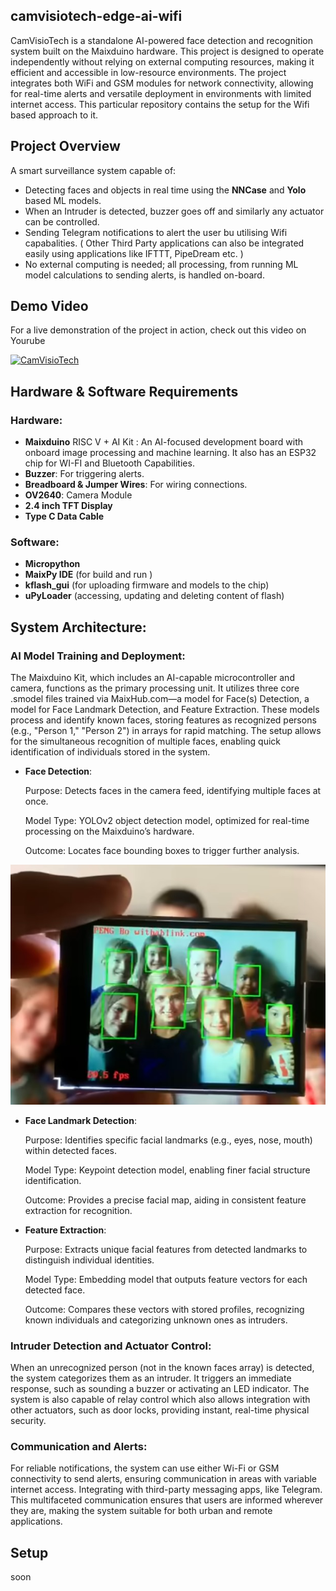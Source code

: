 ## camvisiotech-edge-ai-wifi
CamVisioTech is a standalone AI-powered face detection and recognition system built on the Maixduino hardware. This project is designed to operate independently without relying on external computing resources, making it efficient and accessible in low-resource environments. The project integrates both WiFi and GSM modules for network connectivity, allowing for real-time alerts and versatile deployment in environments with limited internet access. This particular repository contains the setup for the Wifi based approach to it.

## **Project Overview**

A smart surveillance system capable of:
- Detecting faces and objects in real time using the **NNCase** and **Yolo** based ML models.
- When an Intruder is detected, buzzer goes off and similarly any actuator can be controlled.
- Sending Telegram notifications to alert the user bu utilising Wifi capabalities. ( Other Third Party applications can also be integrated easily using applications like IFTTT, PipeDream etc. )
- No external computing is needed; all processing, from running ML model calculations to sending alerts, is handled on-board.
  

## **Demo Video**

For a live demonstration of the project in action, check out this video on Yourube

[![CamVisioTech](https://img.youtube.com/vi/dhHVKKKZovE/0.jpg)](https://www.youtube.com/watch?v=dhHVKKKZovE)



## **Hardware & Software Requirements**

### Hardware:
- **Maixduino** RISC V + AI Kit : An AI-focused development board with onboard image processing and machine learning. It also has an ESP32 chip for WI-FI and Bluetooth Capabilities.
- **Buzzer**: For triggering alerts.
- **Breadboard & Jumper Wires**: For wiring connections.
- **OV2640**: Camera Module
- **2.4 inch TFT Display**
- **Type C Data  Cable**

### Software:
- **Micropython**
- **MaixPy IDE**  (for build and run )
- **kflash_gui**  (for uploading firmware and models to the chip)
- **uPyLoader** (accessing, updating and deleting content of flash)

## System Architecture:

### **AI Model Training and Deployment**: 
  The Maixduino Kit, which includes an AI-capable microcontroller and camera, functions as the primary processing unit. It utilizes three core .smodel files trained via MaixHub.com—a model for Face(s) Detection, a model for Face Landmark Detection, and Feature Extraction. These models process and identify known faces, storing features as recognized persons (e.g., "Person 1," "Person 2") in arrays for rapid matching. The setup allows for the simultaneous recognition of multiple faces, enabling quick identification of individuals stored in the system.
  - **Face Detection**:
    
      Purpose: Detects faces in the camera feed, identifying multiple faces at once.
      
      Model Type: YOLOv2 object detection model, optimized for real-time processing on the Maixduino’s hardware.
      
      Outcome: Locates face bounding boxes to trigger further analysis.
    
<div align="center">
     <img src="images/faces.jpg" alt="Multiple Face Detection" />
</div>

  
  - **Face Landmark Detection**: 
  
      Purpose: Identifies specific facial landmarks (e.g., eyes, nose, mouth) within detected faces.
      
      Model Type: Keypoint detection model, enabling finer facial structure identification.
      
      Outcome: Provides a precise facial map, aiding in consistent feature extraction for recognition.
    
  - **Feature Extraction**: 
  
      Purpose: Extracts unique facial features from detected landmarks to distinguish individual identities.
      
      Model Type: Embedding model that outputs feature vectors for each detected face.
      
      Outcome: Compares these vectors with stored profiles, recognizing known individuals and categorizing unknown ones as intruders.
    
### **Intruder Detection and Actuator Control**: 
  When an unrecognized person (not in the known faces array) is detected, the system categorizes them as an intruder. It triggers an immediate response, such as sounding a buzzer or activating an LED indicator. The system is also capable of relay control which also allows integration with other actuators, such as door locks, providing instant, real-time physical security.

### **Communication and Alerts**: 
  For reliable notifications, the system can use either Wi-Fi or GSM connectivity to send alerts, ensuring communication in areas with variable internet access. Integrating with third-party messaging apps, like Telegram. This multifaceted communication ensures that users are informed wherever they are, making the system suitable for both urban and remote applications.


  
## Setup
soon
